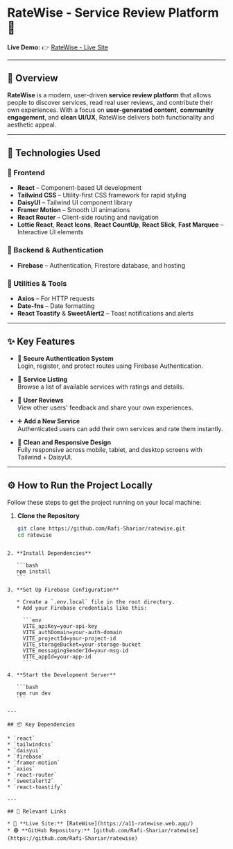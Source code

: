 
# RateWise - Service Review Platform 🚀

**Live Demo:** 👉 [RateWise - Live Site](https://a11-ratewise.web.app/)

---

## 📝 Overview

**RateWise** is a modern, user-driven **service review platform** that allows people to discover services, read real user reviews, and contribute their own experiences. With a focus on **user-generated content**, **community engagement**, and **clean UI/UX**, RateWise delivers both functionality and aesthetic appeal.

---

## 🔧 Technologies Used

### 🚀 Frontend
- **React** – Component-based UI development
- **Tailwind CSS** – Utility-first CSS framework for rapid styling
- **DaisyUI** – Tailwind UI component library
- **Framer Motion** – Smooth UI animations
- **React Router** – Client-side routing and navigation
- **Lottie React**, **React Icons**, **React CountUp**, **React Slick**, **Fast Marquee** – Interactive UI elements

### 🔐 Backend & Authentication
- **Firebase** – Authentication, Firestore database, and hosting

### 🧰 Utilities & Tools
- **Axios** – For HTTP requests
- **Date-fns** – Date formatting
- **React Toastify** & **SweetAlert2** – Toast notifications and alerts

---

## ✨ Key Features

- 🔐 **Secure Authentication System**  
  Login, register, and protect routes using Firebase Authentication.

- 📜 **Service Listing**  
  Browse a list of available services with ratings and details.

- 💬 **User Reviews**  
  View other users' feedback and share your own experiences.

- ➕ **Add a New Service**  
  Authenticated users can add their own services and rate them instantly.

- 🎯 **Clean and Responsive Design**  
  Fully responsive across mobile, tablet, and desktop screens with Tailwind + DaisyUI.

---

## ⚙️ How to Run the Project Locally

Follow these steps to get the project running on your local machine:

1. **Clone the Repository**
   ```bash
   git clone https://github.com/Rafi-Shariar/ratewise.git
   cd ratewise
````

2. **Install Dependencies**

   ```bash
   npm install
   ```

3. **Set Up Firebase Configuration**

   * Create a `.env.local` file in the root directory.
   * Add your Firebase credentials like this:

     ```env
     VITE_apiKey=your-api-key
     VITE_authDomain=your-auth-domain
     VITE_projectId=your-project-id
     VITE_storageBucket=your-storage-bucket
     VITE_messagingSenderId=your-msg-id
     VITE_appId=your-app-id
     ```

4. **Start the Development Server**

   ```bash
   npm run dev
   ```

---

## 📦 Key Dependencies

* `react`
* `tailwindcss`
* `daisyui`
* `firebase`
* `framer-motion`
* `axios`
* `react-router`
* `sweetalert2`
* `react-toastify`

---

## 🔗 Relevant Links

* 🔴 **Live Site:** [RateWise](https://a11-ratewise.web.app/)
* 🟣 **GitHub Repository:** [github.com/Rafi-Shariar/ratewise](https://github.com/Rafi-Shariar/ratewise)

